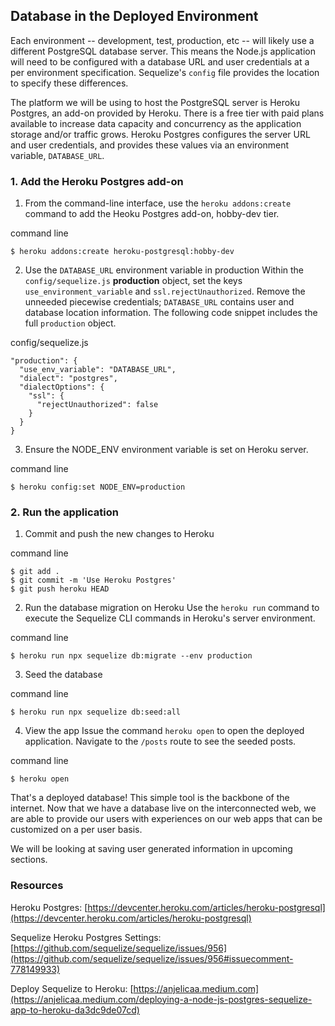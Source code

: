 ## Database in the Deployed Environment
Each environment -- development, test, production, etc -- will likely use a different PostgreSQL database server. This means the Node.js application will need to be configured with a database URL and user credentials at a per environment specification. Sequelize's `config` file provides the location to specify these differences.

The platform we will be using to host the PostgreSQL server is Heroku Postgres, an add-on provided by Heroku. There is a free tier with paid plans available to increase data capacity and concurrency as the application storage and/or traffic grows. Heroku Postgres configures the server URL and user credentials, and provides these values via an environment variable, `DATABASE_URL`.

### 1. Add the Heroku Postgres add-on
1. From the command-line interface, use the `heroku addons:create` command to add the Heoku Postgres add-on, hobby-dev tier.

<div class="filename">command line</div>

```
$ heroku addons:create heroku-postgresql:hobby-dev
```

2. Use the `DATABASE_URL` environment variable in production
Within the `config/sequelize.js` **production** object, set the keys `use_environment_variable` and `ssl.rejectUnauthorized`. Remove the unneeded piecewise credentials; `DATABASE_URL` contains user and database location information. The following code snippet includes the full `production` object.

<div class="filename">config/sequelize.js</div>

```
"production": {
  "use_env_variable": "DATABASE_URL",
  "dialect": "postgres",
  "dialectOptions": {
    "ssl": {
      "rejectUnauthorized": false
    }
  }
}
```

3. Ensure the NODE_ENV environment variable is set on Heroku server.

<div class="filename">command line</div>

```
$ heroku config:set NODE_ENV=production
```

### 2. Run the application
1. Commit and push the new changes to Heroku

<div class="filename">command line</div>

```
$ git add .
$ git commit -m 'Use Heroku Postgres'
$ git push heroku HEAD
```

2. Run the database migration on Heroku
Use the `heroku run` command to execute the Sequelize CLI commands in Heroku's server environment.

<div class="filename">command line</div>

```
$ heroku run npx sequelize db:migrate --env production
```

3. Seed the database

<div class="filename">command line</div>

```
$ heroku run npx sequelize db:seed:all
```

4. View the app
Issue the command `heroku open` to open the deployed application. Navigate to the `/posts` route to see the seeded posts.

<div class="filename">command line</div>

```
$ heroku open
```

That's a deployed database! This simple tool is the backbone of the internet. Now that we have a database live on the interconnected web, we are able to provide our users with experiences on our web apps that can be customized on a per user basis.

We will be looking at saving user generated information in upcoming sections.

### Resources

Heroku Postgres: [https://devcenter.heroku.com/articles/heroku-postgresql](https://devcenter.heroku.com/articles/heroku-postgresql)

Sequelize Heroku Postgres Settings: [https://github.com/sequelize/sequelize/issues/956](https://github.com/sequelize/sequelize/issues/956#issuecomment-778149933)

Deploy Sequelize to Heroku: [https://anjelicaa.medium.com](https://anjelicaa.medium.com/deploying-a-node-js-postgres-sequelize-app-to-heroku-da3dc9de07cd)
